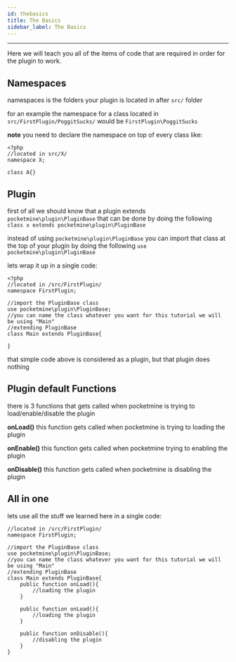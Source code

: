 ```yaml
---
id: thebasics
title: The Basics
sidebar_label: The Basics
---
```

___
Here we will teach you all of the items of code that are required in order for the plugin to work.  

## Namespaces
namespaces is the folders your plugin is located in after ```src/``` folder

for an example the namespace for a class located in ```src/FirstPlugin/PoggitSucks/``` would be ```FirstPlugin\PoggitSucks```

**note** you need to declare the namespace on top of every class like:

```
<?php
//located in src/X/
namespace X;

class A{}
```

## Plugin


first of all we should know that a plugin extends ```pocketmine\plugin\PluginBase``` that can be done by doing the following ```class x extends pocketmine\plugin\PluginBase```

instead of using ```pocketmine\plugin\PluginBase``` you can import that class at the top of your plugin by doing the following ```use pocketmine\plugin\PluginBase```

lets wrap it up in a single code:
```
<?php
//located in /src/FirstPlugin/
namespace FirstPlugin;

//import the PluginBase class
use pocketmine\plugin\PluginBase;
//you can name the class whatever you want for this tutorial we will be using "Main"
//extending PluginBase
class Main extends PluginBase{

}
```
that simple code above is considered as a plugin, but that plugin does nothing



## Plugin default Functions

there is 3 functions that gets called when pocketmine is trying to load/enable/disable the plugin

**onLoad()** this function gets called when pocketmine is trying to loading the plugin

**onEnable()** this function gets called when pocketmine trying to enabling the plugin

**onDisable()** this function gets called when pocketmine is disabling the plugin

## All in one

lets use all the stuff we learned here in a single code:

```
//located in /src/FirstPlugin/
namespace FirstPlugin;

//import the PluginBase class
use pocketmine\plugin\PluginBase;
//you can name the class whatever you want for this tutorial we will be using "Main"
//extending PluginBase
class Main extends PluginBase{
	public function onLoad(){
		//loading the plugin
	}

	public function onLoad(){
		//loading the plugin
	}
	
	public function onDisable(){
		//disabling the plugin
	}
}
